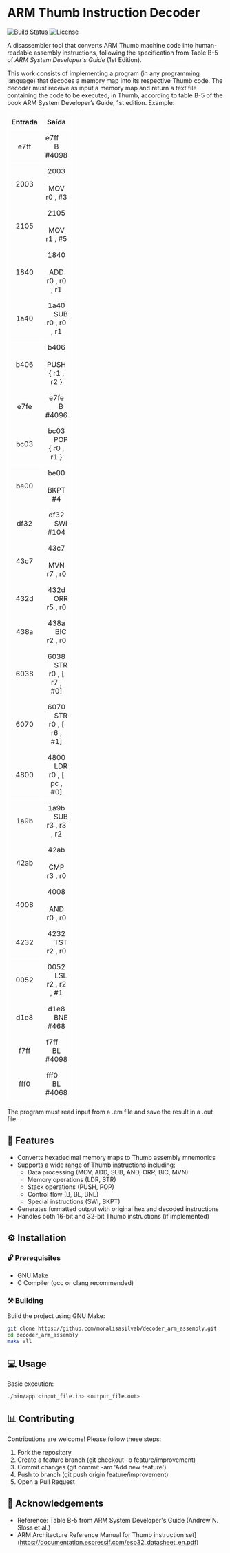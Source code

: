 # ARM Thumb Instruction Decoder

[![Build Status](https://img.shields.io/badge/build-passing-brightgreen)](https://github.com/yourusername/decoder_arm_assembly)
[![License](https://img.shields.io/badge/license-MIT-blue)](LICENSE)

A disassembler tool that converts ARM Thumb machine code into human-readable assembly instructions, following the specification from Table B-5 of *ARM System Developer's Guide* (1st Edition).

This work consists of implementing a program (in any programming language) that decodes a memory map into its respective Thumb code. The decoder must receive as input a memory map and return a text file containing the code to be executed, in Thumb, according to table B-5 of the book ARM System Developer’s Guide, 1st edition. Example:

<table style="text-align: center; border-collapse: collapse; width: 30%; border: 1px solid white;">
    <thead>
        <tr>
            <th style="border: 1px solid white; padding: 8px; text-align: center;">Entrada</th>
            <th style="border: 1px solid white; padding: 8px; text-align: center;">Saída</th>
        </tr>
    </thead>
    <tbody>
        <tr>
            <td style="border: 1px solid white; padding: 8px; text-align: center;">e7ff</td>
            <td style="border: 1px solid white; padding: 8px; text-align: center;">e7ff &emsp; B #4098</td>
        </tr>
        <tr>
            <td style="border: 1px solid white; padding: 8px; text-align: center;">2003</td>
            <td style="border: 1px solid white; padding: 8px; text-align: center;">2003 &emsp; MOV r0 , #3</td>
        </tr>
        <tr>
            <td style="border: 1px solid white; padding: 8px; text-align: center;">2105</td>
            <td style="border: 1px solid white; padding: 8px; text-align: center;">2105 &emsp; MOV r1 , #5</td>
        </tr>
        <tr>
            <td style="border: 1px solid white; padding: 8px; text-align: center;">1840</td>
            <td style="border: 1px solid white; padding: 8px; text-align: center;">1840 &emsp; ADD r0 , r0 , r1</td>
        </tr>
        <tr>
            <td style="border: 1px solid white; padding: 8px; text-align: center;">1a40</td>
            <td style="border: 1px solid white; padding: 8px; text-align: center;">1a40 &emsp; SUB r0 , r0 , r1</td>
        </tr>
        <tr>
            <td style="border: 1px solid white; padding: 8px; text-align: center;">b406</td>
            <td style="border: 1px solid white; padding: 8px; text-align: center;">b406 &emsp; PUSH { r1 , r2 }</td>
        </tr>
        <tr>
            <td style="border: 1px solid white; padding: 8px; text-align: center;">e7fe</td>
            <td style="border: 1px solid white; padding: 8px; text-align: center;">e7fe &emsp; B #4096</td>
        </tr>
        <tr>
            <td style="border: 1px solid white; padding: 8px; text-align: center;">bc03</td>
            <td style="border: 1px solid white; padding: 8px; text-align: center;">bc03 &emsp; POP { r0 , r1 }</td>
        </tr>
        <tr>
            <td style="border: 1px solid white; padding: 8px; text-align: center;">be00</td>
            <td style="border: 1px solid white; padding: 8px; text-align: center;">be00 &emsp; BKPT #4</td>
        </tr>
        <tr>
            <td style="border: 1px solid white; padding: 8px; text-align: center;">df32</td>
            <td style="border: 1px solid white; padding: 8px; text-align: center;">df32 &emsp; SWI #104</td>
        </tr>
        <tr>
            <td style="border: 1px solid white; padding: 8px; text-align: center;">43c7</td>
            <td style="border: 1px solid white; padding: 8px; text-align: center;">43c7 &emsp; MVN r7 , r0</td>
        </tr>
        <tr>
            <td style="border: 1px solid white; padding: 8px; text-align: center;">432d</td>
            <td style="border: 1px solid white; padding: 8px; text-align: center;">432d &emsp; ORR r5 , r0</td>
        </tr>
        <tr>
            <td style="border: 1px solid white; padding: 8px; text-align: center;">438a</td>
            <td style="border: 1px solid white; padding: 8px; text-align: center;">438a &emsp; BIC r2 , r0</td>
        </tr>
        <tr>
            <td style="border: 1px solid white; padding: 8px; text-align: center;">6038</td>
            <td style="border: 1px solid white; padding: 8px; text-align: center;">6038 &emsp; STR r0 , [ r7 , #0]</td>
        </tr>
        <tr>
            <td style="border: 1px solid white; padding: 8px; text-align: center;">6070</td>
            <td style="border: 1px solid white; padding: 8px; text-align: center;">6070 &emsp; STR r0 , [ r6 , #1]</td>
        </tr>
        <tr>
            <td style="border: 1px solid white; padding: 8px; text-align: center;">4800</td>
            <td style="border: 1px solid white; padding: 8px; text-align: center;">4800 &emsp; LDR r0 , [ pc , #0]</td>
        </tr>
        <tr>
            <td style="border: 1px solid white; padding: 8px; text-align: center;">1a9b</td>
            <td style="border: 1px solid white; padding: 8px; text-align: center;">1a9b &emsp; SUB r3 , r3 , r2</td>
        </tr>
        <tr>
            <td style="border: 1px solid white; padding: 8px; text-align: center;">42ab</td>
            <td style="border: 1px solid white; padding: 8px; text-align: center;">42ab &emsp; CMP r3 , r0</td>
        </tr>
        <tr>
            <td style="border: 1px solid white; padding: 8px; text-align: center;">4008</td>
            <td style="border: 1px solid white; padding: 8px; text-align: center;">4008 &emsp; AND r0 , r0</td>
        </tr>
        <tr>
            <td style="border: 1px solid white; padding: 8px; text-align: center;">4232</td>
            <td style="border: 1px solid white; padding: 8px; text-align: center;">4232 &emsp; TST r2 , r0</td>
        </tr>
        <tr>
            <td style="border: 1px solid white; padding: 8px; text-align: center;">0052</td>
            <td style="border: 1px solid white; padding: 8px; text-align: center;">0052 &emsp; LSL r2 , r2 , #1</td>
        </tr>
        <tr>
            <td style="border: 1px solid white; padding: 8px; text-align: center;">d1e8</td>
            <td style="border: 1px solid white; padding: 8px; text-align: center;">d1e8 &emsp; BNE #468</td>
        </tr>
        <tr>
            <td style="border: 1px solid white; padding: 8px; text-align: center;">f7ff</td>
            <td style="border: 1px solid white; padding: 8px; text-align: center;">f7ff &emsp; BL #4098</td>
        </tr>
        <tr>
            <td style="border: 1px solid white; padding: 8px; text-align: center;">fff0</td>
            <td style="border: 1px solid white; padding: 8px; text-align: center;">fff0 &emsp; BL #4068</td>
        </tr>
    </tbody>
</table>

The program must read input from a .em file and save the result in a .out file.

## 🤖 Features

- Converts hexadecimal memory maps to Thumb assembly mnemonics
- Supports a wide range of Thumb instructions including:
  - Data processing (MOV, ADD, SUB, AND, ORR, BIC, MVN)
  - Memory operations (LDR, STR)
  - Stack operations (PUSH, POP)
  - Control flow (B, BL, BNE)
  - Special instructions (SWI, BKPT)
- Generates formatted output with original hex and decoded instructions
- Handles both 16-bit and 32-bit Thumb instructions (if implemented)

## ⚙️ Installation

### 🔓 Prerequisites
- GNU Make
- C Compiler (gcc or clang recommended)

### ⚒️ Building
Build the project using GNU Make:
```bash
git clone https://github.com/monalisasilvab/decoder_arm_assembly.git
cd decoder_arm_assembly
make all 
```

## 💻 Usage
Basic execution:
```bash
./bin/app <input_file.in> <output_file.out>
```

## 📊 Contributing

Contributions are welcome! Please follow these steps:

1. Fork the repository
2. Create a feature branch (git checkout -b feature/improvement)
3. Commit changes (git commit -am 'Add new feature')
4. Push to branch (git push origin feature/improvement)
5. Open a Pull Request

## 📘 Acknowledgements
- Reference: Table B-5 from ARM System Developer's Guide (Andrew N. Sloss et al.)
- ARM Architecture Reference Manual for Thumb instruction set](https://documentation.espressif.com/esp32_datasheet_en.pdf)
